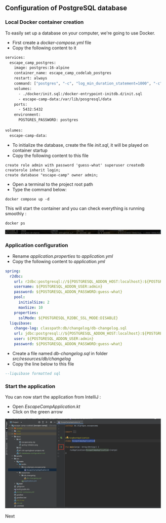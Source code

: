 ## Configuration of PostgreSQL database

### Local Docker container creation
To easily set up a database on your computer, we're going to use Docker.
- First create a _docker-compose.yml_ file
- Copy the following content to it
```dockerfile
services:
  escape_camp_postgres:
    image: postgres:16-alpine
    container_name: escape_camp_codelab_postgres
    restart: always
    command: ["postgres", "-c", "log_min_duration_statement=1000", "-c", "log_destination=stderr"]
    volumes:
      - ./docker/init.sql:/docker-entrypoint-initdb.d/init.sql
      - escape-camp-data:/var/lib/posgresql/data
    ports:
      - 5432:5432
    environment:
      POSTGRES_PASSWORD: postgres

volumes:
  escape-camp-data:
```
- To initialize the database, create the file _init.sql_, it will be played on container startup
- Copy the following content to this file
```postgresql
create role admin with password 'guess-what' superuser createdb createrole inherit login;
create database "escape-camp" owner admin;
```
- Open a terminal to the project root path
- Type the command below:
```shell
docker compose up -d
```
This will start the container and you can check everything is running smoothly :
```shell
docker ps
```
![docker-ps.png](%232%2Fdocker-ps.png)


### Application configuration
- Rename _application.properties_ to _application.yml_
- Copy the following content to _application.yml_
```yml
spring:
  r2dbc:
    url: r2dbc:postgresql://${POSTGRESQL_ADDON_HOST:localhost}:${POSTGRESQL_ADDON_PORT:5432}/${POSTGRESQL_ADDON_DB:escape-camp}
    username: ${POSTGRESQL_ADDON_USER:admin}
    password: ${POSTGRESQL_ADDON_PASSWORD:guess-what}
    pool:
      initialSize: 2
      maxSize: 10
    properties:
      sslMode: ${POSTGRESQL_R2DBC_SSL_MODE:DISABLE}
  liquibase:
    change-log: classpath:db/changelog/db-changelog.sql
    url: jdbc:postgresql://${POSTGRESQL_ADDON_HOST:localhost}:${POSTGRESQL_ADDON_PORT:5432}/${POSTGRESQL_ADDON_DB:escape-camp}
    user: ${POSTGRESQL_ADDON_USER:admin}
    password: ${POSTGRESQL_ADDON_PASSWORD:guess-what}
```
- Create a file named _db-changelog.sql_ in folder _src/resources/db/changelog_
- Copy the line below to this file
```sql
--liquibase formatted sql
```

### Start the application
You can now start the application from IntelliJ :
- Open _EscapeCampApplication.kt_
- Click on the green arrow

![start-application.png](%232%2Fstart-application.png)

Next
